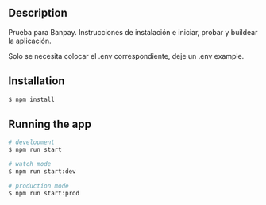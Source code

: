 ## Description

Prueba para Banpay. Instrucciones de instalación e iniciar, probar y buildear la aplicación.

Solo se necesita colocar el .env correspondiente, deje un .env example.

## Installation

```bash
$ npm install
```

## Running the app

```bash
# development
$ npm run start

# watch mode
$ npm run start:dev

# production mode
$ npm run start:prod
```